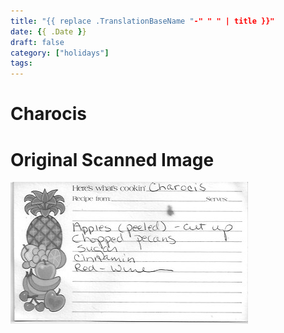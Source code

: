 ```yaml
---
title: "{{ replace .TranslationBaseName "-" " " | title }}"
date: {{ .Date }}
draft: false
category: ["holidays"]
tags:
---
```


# Charocis

# Original Scanned Image

![](/static/holidays/Charocis.png)